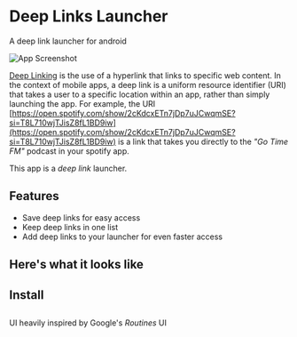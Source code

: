 # Deep Links Launcher
A deep link launcher for android

![App Screenshot]()

[Deep Linking](https://en.wikipedia.org/wiki/Deep_linking) is the use of a hyperlink that links to specific web content. In the context of mobile apps, a deep link is a uniform resource identifier (URI) that takes a user to a specific location within an app, rather than simply launching the app.
For example, the URI [https://open.spotify.com/show/2cKdcxETn7jDp7uJCwqmSE?si=T8L710wjTJisZ8fL1BD9iw](https://open.spotify.com/show/2cKdcxETn7jDp7uJCwqmSE?si=T8L710wjTJisZ8fL1BD9iw) is a link that takes you directly to the *"Go Time FM"* podcast in your spotify app.

This app is a *deep link* launcher.

## Features
- Save deep links for easy access
- Keep deep links in one list
- Add deep links to your launcher for even faster access

## Here's what it looks like
## Install

## 
UI heavily inspired by Google's *Routines* UI
